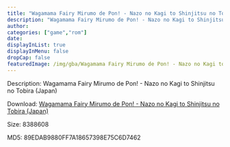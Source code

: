 ```yaml
---
title: "Wagamama Fairy Mirumo de Pon! - Nazo no Kagi to Shinjitsu no Tobira (Japan)"
description: "Wagamama Fairy Mirumo de Pon! - Nazo no Kagi to Shinjitsu no Tobira (Japan)"
author: 
categories: ["game","rom"]
date: 
displayInList: true
displayInMenu: false
dropCap: false
featuredImage: /img/gba/Wagamama Fairy Mirumo de Pon! - Nazo no Kagi to Shinjitsu no Tobira [Japan].jpg
---
```


Description: Wagamama Fairy Mirumo de Pon! - Nazo no Kagi to Shinjitsu no Tobira (Japan)

Download: <a style="text-decoration:underline;" href="https://mega.nz/#!2DImBSAC!jdseQ2MHDed6bAqem5smnzYX1JuMz37xf5_LEZ3B5JY" target = "_blank" rel = "nofollow" > Wagamama Fairy Mirumo de Pon! - Nazo no Kagi to Shinjitsu no Tobira (Japan)</a>

Size: 8388608

MD5: 89EDAB9880FF7A18657398E75C6D7462

